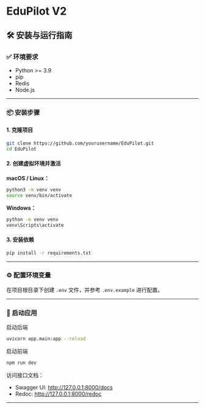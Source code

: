 # EduPilot V2

## 🛠️ 安装与运行指南

### ✅ 环境要求

- Python >= 3.9
- pip
- Redis
- Node.js

---

### 📦 安装步骤

#### 1. 克隆项目

```bash
git clone https://github.com/yourusername/EduPilot.git
cd EduPilot
```

#### 2. 创建虚拟环境并激活

**macOS / Linux：**

```bash
python3 -m venv venv
source venv/bin/activate
```

**Windows：**

```bash
python -m venv venv
venv\Scripts\activate
```

#### 3. 安装依赖

```bash
pip install -r requirements.txt
```

---

### ⚙️ 配置环境变量

在项目根目录下创建 `.env` 文件，并参考 `.env.example` 进行配置。

---

### 🚀 启动应用

启动后端

```bash
uvicorn app.main:app --reload
```

启动前端

```bash
npm run dev
```

访问接口文档：

- Swagger UI: http://127.0.0.1:8000/docs
- Redoc: http://127.0.0.1:8000/redoc

---
